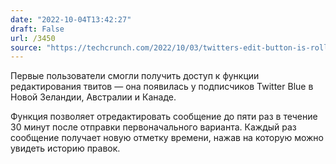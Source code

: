 ```yaml
---
date: "2022-10-04T13:42:27"
draft: False
url: /3450
source: "https://techcrunch.com/2022/10/03/twitters-edit-button-is-rolling-out-to-blue-subscribers-in-canada-australia-and-new-zealand/"
---
```


Первые пользователи смогли получить доступ к функции редактирования твитов — она появилась у подписчиков Twitter Blue в Новой Зеландии, Австралии и Канаде. 

Функция позволяет отредактировать сообщение до пяти раз в течение 30 минут после отправки первоначального варианта. Каждый раз сообщение получает новую отметку времени, нажав на которую можно увидеть историю правок.
